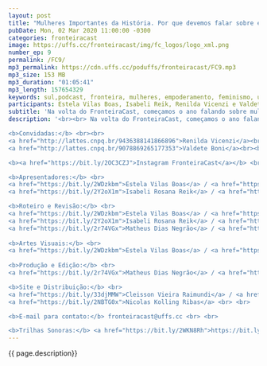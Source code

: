 ```yaml
---
layout: post
title: "Mulheres Importantes da História. Por que devemos falar sobre elas?"
pubDate: Mon, 02 Mar 2020 11:00:00 -0300
categories: fronteiracast
image: https://uffs.cc/fronteiracast/img/fc_logos/logo_xml.png
number_ep: 9
permalink: /FC9/ 
mp3_permalink: https://cdn.uffs.cc/poduffs/fronteiracast/FC9.mp3
mp3_size: 153 MB
mp3_duration: "01:05:41"
mp3_length: 157654329
keywords: sul,podcast, fronteira, mulheres, empoderamento, feminismo, universidade, igualdade, historia, importante, relevantes, feitos
participants: Estela Vilas Boas, Isabeli Reik, Renilda Vicenzi e Valdete Boni
subtitle: 'Na volta do FronteiraCast, começamos o ano falando sobre mulheres importantes na historia e o porquê temos que falar sobre elas, seus feitos e a sua relevancia para que a luta pelos direitos das mulheres continue.'
description: '<br><br> Na volta do FronteiraCast, começamos o ano falando sobre mulheres importantes na historia e o porquê temos que falar sobre elas, seus feitos e a sua relevancia para que a luta pelos direitos das mulheres continue. Nós iniciamos essa programação especial com a professora Renilda Vicenzi que é historiadora e tem como linha de pesquisa a relação de trabalho e escravidão e colonização. E também a professora Valdete Boni, que é sociologa e tem como linha de pesquisa as mulheres do campo e sua luta.<br><br>

<b>Convidadas:</b> <br><br>
<a href="http://lattes.cnpq.br/9436388141866896">Renilda Vicenzi</a><br><br>
<a href="http://lattes.cnpq.br/9078869265177353">Valdete Boni</a><br><br>

<b><a href="https://bit.ly/2OC3CZJ">Instagram FronteiraCast</a></b> <br> <br>

<b>Apresentadores:</b> <br>
<a href="https://bit.ly/2WDzkbm">Estela Vilas Boas</a> / <a href="https://bit.ly/2NK7aaK">Instagram</a> <br>
<a href="https://bit.ly/2Y2oX1m">Isabeli Rosana Reik</a> / <a href="https://bit.ly/35QCxHX">Instagram</a> <br> <br>

<b>Roteiro e Revisão:</b> <br>
<a href="https://bit.ly/2WDzkbm">Estela Vilas Boas</a> / <a href="https://bit.ly/2NK7aaK">Instagram</a> <br>
<a href="https://bit.ly/2Y2oX1m">Isabeli Rosana Reik</a> / <a href="https://bit.ly/35QCxHX">Instagram</a> <br>
<a href="https://bit.ly/2r74VGx">Matheus Dias Negrão</a> / <a href="https://bit.ly/2rEOrG8">Instagram</a><br> <br>
 
<b>Artes Visuais:</b> <br>
<a href="https://bit.ly/2WDzkbm">Estela Vilas Boas</a> / <a href="https://bit.ly/2NK7aaK">Instagram</a> <br> <br> 
 
<b>Produção e Edição:</b> <br> 
<a href="https://bit.ly/2r74VGx">Matheus Dias Negrão</a> / <a href="https://bit.ly/2rEOrG8">Instagram</a><br> <br>

<b>Site e Distribuição:</b> <br>
<a href="https://bit.ly/33djMMW">Cleisson Vieira Raimundi</a> / <a href="https://bit.ly/37U5J2s">Instagram</a> <br> 
<a href="https://bit.ly/2NBTG0x">Nicolas Kolling Ribas</a> <br> <br>

<b>E-mail para contato:</b> fronteiracast@uffs.cc <br> <br>

<b>Trilhas Sonoras:</b> <a href="https://bit.ly/2WKN8Rh">https://bit.ly/2WKN8Rh</a> e <a href="https://bit.ly/36BUyer">https://bit.ly/36BUyer</a> '
---
```


{{ page.description}}
